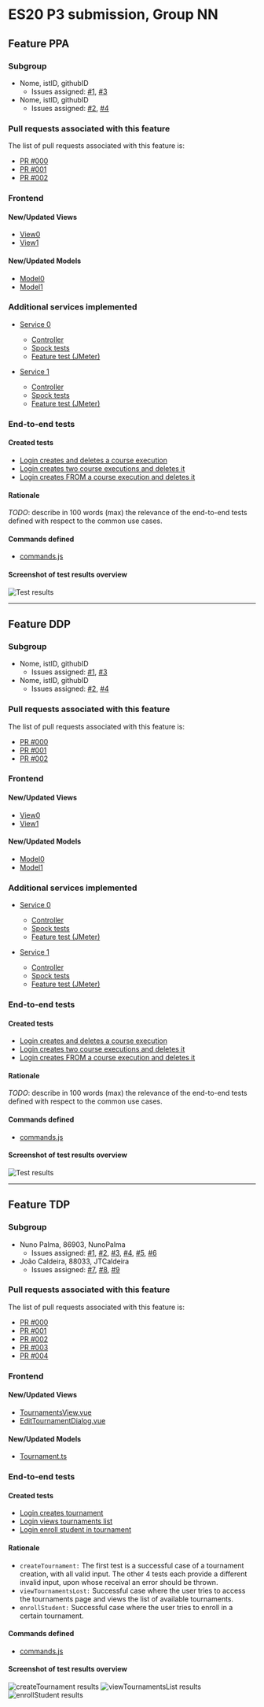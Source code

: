 # ES20 P3 submission, Group NN

## Feature PPA

### Subgroup

 - Nome, istID, githubID
   + Issues assigned: [#1](https://github.com), [#3](https://github.com)
 - Nome, istID, githubID
   + Issues assigned: [#2](https://github.com), [#4](https://github.com)
 
### Pull requests associated with this feature

The list of pull requests associated with this feature is:

 - [PR #000](https://github.com)
 - [PR #001](https://github.com)
 - [PR #002](https://github.com)


### Frontend

#### New/Updated Views

 - [View0](https://github.com)
 - [View1](https://github.com)


#### New/Updated Models

 - [Model0](https://github.com)
 - [Model1](https://github.com)

### Additional services implemented

 - [Service 0](https://github.com)
    + [Controller](https://github.com)
    + [Spock tests](https://github.com)
    + [Feature test (JMeter)](https://github.com)

 - [Service 1](https://github.com)
    + [Controller](https://github.com)
    + [Spock tests](https://github.com)
    + [Feature test (JMeter)](https://github.com)


### End-to-end tests

#### Created tests

 - [Login creates and deletes a course execution](https://github.com/socialsoftware/quizzes-tutor/blob/6dcf668498be3d6e45c84ebf61e81b931bdc797b/frontend/tests/e2e/specs/admin/manageCourseExecutions.js#L10)
 - [Login creates two course executions and deletes it](https://github.com/socialsoftware/quizzes-tutor/blob/6dcf668498be3d6e45c84ebf61e81b931bdc797b/frontend/tests/e2e/specs/admin/manageCourseExecutions.js#L16)
 - [Login creates FROM a course execution and deletes it](https://github.com/socialsoftware/quizzes-tutor/blob/6dcf668498be3d6e45c84ebf61e81b931bdc797b/frontend/tests/e2e/specs/admin/manageCourseExecutions.js#L30)

#### Rationale
*TODO*: describe in 100 words (max) the relevance of the end-to-end tests defined with respect to the
common use cases.

#### Commands defined

 - [commands.js](https://github.com/socialsoftware/quizzes-tutor/blob/master/frontend/tests/e2e/support/commands.js)

#### Screenshot of test results overview

![Test results](p3-images/cypress_results.png)


---

## Feature DDP

### Subgroup

 - Nome, istID, githubID
   + Issues assigned: [#1](https://github.com), [#3](https://github.com)
 - Nome, istID, githubID
   + Issues assigned: [#2](https://github.com), [#4](https://github.com)
 
### Pull requests associated with this feature

The list of pull requests associated with this feature is:

 - [PR #000](https://github.com)
 - [PR #001](https://github.com)
 - [PR #002](https://github.com)


### Frontend

#### New/Updated Views

 - [View0](https://github.com)
 - [View1](https://github.com)


#### New/Updated Models

 - [Model0](https://github.com)
 - [Model1](https://github.com)

### Additional services implemented

 - [Service 0](https://github.com)
    + [Controller](https://github.com)
    + [Spock tests](https://github.com)
    + [Feature test (JMeter)](https://github.com)

 - [Service 1](https://github.com)
    + [Controller](https://github.com)
    + [Spock tests](https://github.com)
    + [Feature test (JMeter)](https://github.com)


### End-to-end tests

#### Created tests

 - [Login creates and deletes a course execution](https://github.com/socialsoftware/quizzes-tutor/blob/6dcf668498be3d6e45c84ebf61e81b931bdc797b/frontend/tests/e2e/specs/admin/manageCourseExecutions.js#L10)
 - [Login creates two course executions and deletes it](https://github.com/socialsoftware/quizzes-tutor/blob/6dcf668498be3d6e45c84ebf61e81b931bdc797b/frontend/tests/e2e/specs/admin/manageCourseExecutions.js#L16)
 - [Login creates FROM a course execution and deletes it](https://github.com/socialsoftware/quizzes-tutor/blob/6dcf668498be3d6e45c84ebf61e81b931bdc797b/frontend/tests/e2e/specs/admin/manageCourseExecutions.js#L30)

#### Rationale
*TODO*: describe in 100 words (max) the relevance of the end-to-end tests defined with respect to the
common use cases.

#### Commands defined

 - [commands.js](https://github.com/socialsoftware/quizzes-tutor/blob/master/frontend/tests/e2e/support/commands.js)

#### Screenshot of test results overview

![Test results](p3-images/cypress_results.png)

---


## Feature TDP

### Subgroup

 - Nuno Palma, 86903, NunoPalma
   + Issues assigned: [#1](https://github.com/tecnico-softeng/es20tg_45-project/issues/139), [#2](https://github.com/tecnico-softeng/es20tg_45-project/issues/140), [#3](https://github.com/tecnico-softeng/es20tg_45-project/issues/141), [#4](https://github.com/tecnico-softeng/es20tg_45-project/issues/142), [#5](https://github.com/tecnico-softeng/es20tg_45-project/issues/162), [#6](https://github.com/tecnico-softeng/es20tg_45-project/issues/170)
 - João Caldeira, 88033, JTCaldeira
   + Issues assigned: [#7](https://github.com/tecnico-softeng/es20tg_45-project/issues/136), [#8](https://github.com/tecnico-softeng/es20tg_45-project/issues/137), [#9](https://github.com/tecnico-softeng/es20tg_45-project/issues/168)
 
### Pull requests associated with this feature

The list of pull requests associated with this feature is:

 - [PR #000](https://github.com/tecnico-softeng/es20tg_45-project/pull/169)
 - [PR #001](https://github.com/tecnico-softeng/es20tg_45-project/pull/138)
 - [PR #002](https://github.com/tecnico-softeng/es20tg_45-project/pull/156)
 - [PR #003](https://github.com/tecnico-softeng/es20tg_45-project/pull/174)
 - [PR #004](https://github.com/tecnico-softeng/es20tg_45-project/pull/176)


### Frontend

#### New/Updated Views

 - [TournamentsView.vue](https://github.com/tecnico-softeng/es20tg_45-project/blob/torneios-de-perguntas/frontend/src/views/student/TournamentsView.vue)
 - [EditTournamentDialog.vue](https://github.com/tecnico-softeng/es20tg_45-project/blob/torneios-de-perguntas/frontend/src/views/student/EditTournamentDialog.vue)


#### New/Updated Models

 - [Tournament.ts](https://github.com/tecnico-softeng/es20tg_45-project/blob/torneios-de-perguntas/frontend/src/models/management/Tournament.ts)

### End-to-end tests

#### Created tests

 - [Login creates tournament](https://github.com/tecnico-softeng/es20tg_45-project/blob/torneios-de-perguntas/frontend/tests/e2e/specs/tournament/createTournament.js)
 - [Login views tournaments list](https://github.com/tecnico-softeng/es20tg_45-project/blob/torneios-de-perguntas/frontend/tests/e2e/specs/tournament/viewTournamentsList.js)
 - [Login enroll student in tournament](https://github.com/tecnico-softeng/es20tg_45-project/blob/torneios-de-perguntas/frontend/tests/e2e/specs/tournament/enrollStudent.js)

#### Rationale
* ```createTournament:``` The first test is a successful case of a tournament creation, with all valid input. The other 4 tests each provide a different invalid input, upon whose receival an error should be thrown.
* ```viewTournamentsLost:``` Successful case where the user tries to access the tournaments page and views the list of available tournaments.
* ```enrollStudent:``` Successful case where the user tries to enroll in a certain tournament.


#### Commands defined

 - [commands.js](https://github.com/tecnico-softeng/es20tg_45-project/blob/torneios-de-perguntas/frontend/tests/e2e/support/commands.js)

#### Screenshot of test results overview

![createTournament results](p3-images/createTournament.png)
![viewTournamentsList results](p3-images/viewTournaments.png)
![enrollStudent results](p3-images/enrollStudent.png)
